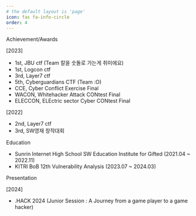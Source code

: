 ```yaml
---
# the default layout is 'page'
icon: fas fa-info-circle
order: 4
---
```


Achievement/Awards

[2023]
- 1st, JBU ctf (Team 칼을 숫돌로 가는게 취미에요)
- 1st, Logcon ctf
- 3rd, Layer7 ctf
- 5th, Cyberguardians CTF (Team :O)
- CCE, Cyber Conflict Exercise Final
- WACON, Whitehacker Attack CONtest Final
- ELECCON, ELEctric sector Cyber CONtest Final

[2022]
- 2nd, Layer7 ctf
- 3rd, SW영재 창작대회

Education

- Sunrin Internet High School SW Education Institute for Gifted (2021.04 ~ 2022.11)
- KITRI BoB 12th Vulnerability Analysis (2023.07 ~ 2024.03)

Presentation

[2024]
- .HACK 2024 (Junior Session : A Journey from a game player to a game hacker)

